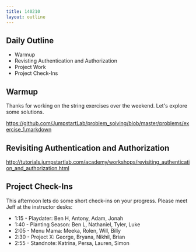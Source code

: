 ```yaml
---
title: 140210
layout: outline
---
```


## Daily Outline

* Warmup
* Revisting Authentication and Authorization
* Project Work
* Project Check-Ins

## Warmup

Thanks for working on the string exercises over the weekend. Let's explore some solutions.

https://github.com/JumpstartLab/problem_solving/blob/master/problems/exercise_1.markdown

## Revisiting Authentication and Authorization

http://tutorials.jumpstartlab.com/academy/workshops/revisiting_authentication_and_authorization.html

## Project Check-Ins

This afternoon lets do some short check-ins on your progress. Please meet Jeff at the instructor desks:

* 1:15 - Playdater: Ben H, Antony, Adam, Jonah
* 1:40 - Planting Season: Ben L, Nathaniel, Tyler, Luke
* 2:05 - Menu Mama: Meeka, Rolen, Will, Billy
* 2:30 - Project X: George, Bryana, Nikhil, Brian
* 2:55 - Standnote: Katrina, Persa, Lauren, Simon